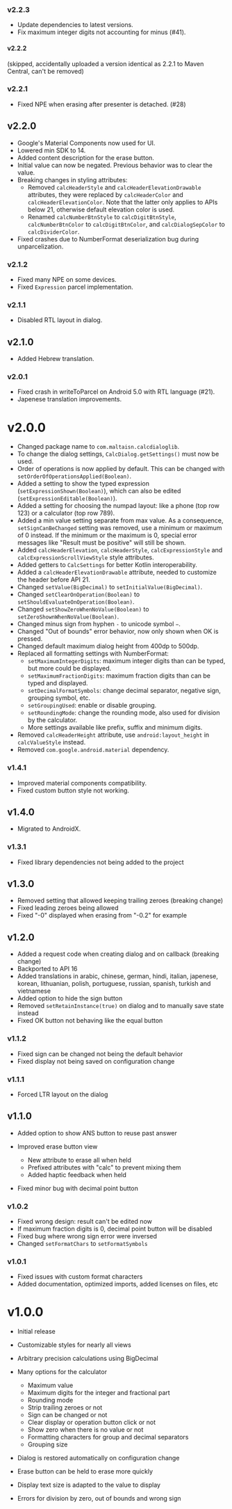 ### v2.2.3
- Update dependencies to latest versions.
- Fix maximum integer digits not accounting for minus (#41).

#### v2.2.2
(skipped, accidentally uploaded a version identical as 2.2.1 to Maven Central, can't be removed)

### v2.2.1
- Fixed NPE when erasing after presenter is detached. (#28)

## v2.2.0
- Google's Material Components now used for UI.
- Lowered min SDK to 14.
- Added content description for the erase button.
- Initial value can now be negated. Previous behavior was to clear the value.
- Breaking changes in styling attributes:
    - Removed `calcHeaderStyle` and `calcHeaderElevationDrawable` attributes, they were replaced
        by `calcHeaderColor` and `calcHeaderElevationColor`. Note that the latter only applies to
        APIs below 21, otherwise default elevation color is used.
    - Renamed `calcNumberBtnStyle` to `calcDigitBtnStyle`, `calcNumberBtnColor` to `calcDigitBtnColor`,
      and `calcDialogSepColor` to `calcDividerColor`.
- Fixed crashes due to NumberFormat deserialization bug during unparcelization.

### v2.1.2
- Fixed many NPE on some devices.
- Fixed `Expression` parcel implementation.

### v2.1.1
- Disabled RTL layout in dialog.

## v2.1.0
- Added Hebrew translation.

### v2.0.1
- Fixed crash in writeToParcel on Android 5.0 with RTL language (#21).
- Japenese translation improvements.

# v2.0.0
- Changed package name to `com.maltaisn.calcdialoglib`.
- To change the dialog settings, `CalcDialog.getSettings()` must now be used.
- Order of operations is now applied by default. This can be changed with `setOrderOfOperationsApplied(Boolean)`.
- Added a setting to show the typed expression (`setExpressionShown(Boolean)`), which can also be edited (`setExpressionEditable(Boolean)`).
- Added a setting for choosing the numpad layout: like a phone (top row 123) or a calculator (top row 789).
- Added a min value setting separate from max value. As a consequence, `setSignCanBeChanged` setting was removed, use a minimum or maximum of 0 instead. If the minimum or the maximum is 0, special error messages like "Result must be positive" will still be shown.
- Added `calcHeaderElevation`, `calcHeaderStyle`, `calcExpressionStyle` and `calcExpressionScrollViewStyle` style attributes.
- Added getters to `CalcSettings` for better Kotlin interoperability.
- Added a `calcHeaderElevationDrawable` attribute, needed to customize the header before API 21.
- Changed `setValue(BigDecimal)` to `setInitialValue(BigDecimal)`.
- Changed `setClearOnOperation(Boolean)` to `setShouldEvaluateOnOperation(Boolean)`.
- Changed `setShowZeroWhenNoValue(Boolean)` to `setZeroShownWhenNoValue(Boolean)`.
- Changed minus sign from hyphen `-` to unicode symbol `−`.
- Changed "Out of bounds" error behavior, now only shown when OK is pressed.
- Changed default maximum dialog height from 400dp to 500dp.
- Replaced all formatting settings with NumberFormat:
    - `setMaximumIntegerDigits`: maximum integer digits than can be typed, but more could be displayed.
    - `setMaximumFractionDigits`: maximum fraction digits than can be typed and displayed.
    - `setDecimalFormatSymbols`: change decimal separator, negative sign, grouping symbol, etc.
    - `setGroupingUsed`: enable or disable grouping.
    - `setRoundingMode`: change the rounding mode, also used for division by the calculator.
    - More settings available like prefix, suffix and minimum digits.
- Removed `calcHeaderHeight` attribute, use `android:layout_height` in `calcValueStyle` instead.
- Removed `com.google.android.material` dependency.

### v1.4.1
- Improved material components compatibility.
- Fixed custom button style not working.

## v1.4.0
- Migrated to AndroidX.

### v1.3.1
- Fixed library dependencies not being added to the project

## v1.3.0
- Removed setting that allowed keeping trailing zeroes (breaking change)
- Fixed leading zeroes being allowed
- Fixed "-0" displayed when erasing from "-0.2" for example

## v1.2.0
- Added a request code when creating dialog and on callback (breaking change)
- Backported to API 16
- Added translations in arabic, chinese, german, hindi, italian, japenese, korean, lithuanian, polish, portuguese, russian, spanish, turkish and vietnamese
- Added option to hide the sign button
- Removed `setRetainInstance(true)` on dialog and to manually save state instead
- Fixed OK button not behaving like the equal button

### v1.1.2
- Fixed sign can be changed not being the default behavior
- Fixed display not being saved on configuration change

### v1.1.1
- Forced LTR layout on the dialog

## v1.1.0
- Added option to show ANS button to reuse past answer
- Improved erase button view
    - New attribute to erase all when held
    - Prefixed attributes with "calc" to prevent mixing them
    - Added haptic feedback when held

- Fixed minor bug with decimal point button

### v1.0.2
- Fixed wrong design: result can't be edited now
- If maximum fraction digits is 0, decimal point button will be disabled
- Fixed bug where wrong sign error were inversed
- Changed `setFormatChars` to `setFormatSymbols`

### v1.0.1
- Fixed issues with custom format characters
- Added documentation, optimized imports, added licenses on files, etc

# v1.0.0
- Initial release
- Customizable styles for nearly all views
- Arbitrary precision calculations using BigDecimal
- Many options for the calculator
  - Maximum value
  - Maximum digits for the integer and fractional part
  - Rounding mode
  - Strip trailing zeroes or not
  - Sign can be changed or not
  - Clear display or operation button click or not
  - Show zero when there is no value or not
  - Formatting characters for group and decimal separators
  - Grouping size

- Dialog is restored automatically on configuration change
- Erase button can be held to erase more quickly
- Display text size is adapted to the value to display
- Errors for division by zero, out of bounds and wrong sign
